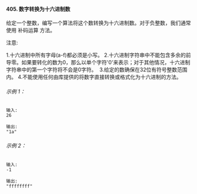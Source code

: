#### 405. 数字转换为十六进制数

给定一个整数，编写一个算法将这个数转换为十六进制数。对于负整数，我们通常使用 补码运算 方法。

注意:

1.十六进制中所有字母(a-f)都必须是小写。
2.十六进制字符串中不能包含多余的前导零。如果要转化的数为0，那么以单个字符'0'来表示；对于其他情况，十六进制字符串中的第一个字符将不会是0字符。 
3.给定的数确保在32位有符号整数范围内。
4.不能使用任何由库提供的将数字直接转换或格式化为十六进制的方法。

###### 示例 1：

```
输入:
26

输出:
"1a"
```

###### 示例 2：

```
输入:
-1

输出:
"ffffffff"
```



